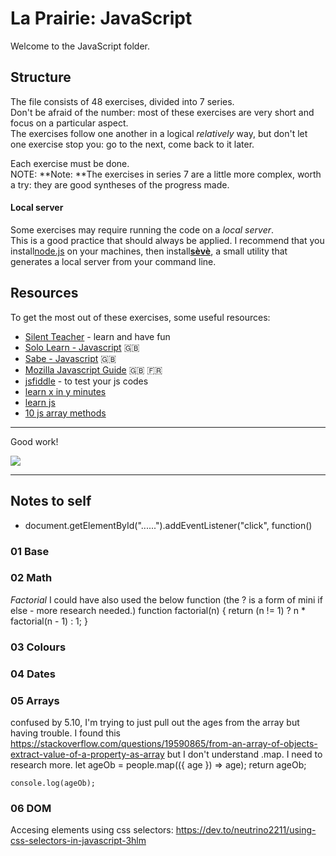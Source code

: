 # La Prairie: JavaScript

Welcome to the JavaScript folder.

## Structure

The file consists of 48 exercises, divided into 7 series.  
Don't be afraid of the number: most of these exercises are very short and focus on a particular aspect.  
The exercises follow one another in a logical _relatively_ way, but don't let one exercise stop you: go to the next, come back to it later.

Each exercise must be done.  
NOTE: **Note: **The exercises in series 7 are a little more complex, worth a try: they are good syntheses of the progress made.

#### Local server

Some exercises may require running the code on a _local server_.  
This is a good practice that should always be applied. I recommend that you install[node.js](https://nodejs.org/en/) on your machines, then install[**sèvè**](https://github.com/leny/seve), a small utility that generates a local server from your command line.

## Resources

To get the most out of these exercises, some useful resources:

- [Silent Teacher](http://silentteacher.toxicode.fr/) - learn and have fun
- [Solo Learn - Javascript](https://www.sololearn.com/Course/JavaScript/) :uk:
- [Sabe - Javascript](https://sabe.io/classes/javascript) :uk:
- [Mozilla Javascript Guide](https://developer.mozilla.org/fr/docs/Web/JavaScript/Guide/Apropos) :uk: :fr:
- [jsfiddle](https://jsfiddle.net/) - to test your js codes
- [learn x in y minutes](https://learnxinyminutes.com/docs/javascript/)
- [learn js](http://www.learn-js.org/)
- [10 js array methods](https://dev.to/frugencefidel/10-javascript-array-methods-you-should-know-4lk3)

* * *

Good work!

![](https://media.giphy.com/media/xT9DPPqwOCoxi3ASWc/giphy.gif)



***
## Notes to self

* document.getElementById("......").addEventListener("click", function() 

### 01 Base

### 02 Math 

*Factorial*
I could have also used the below function (the ? is a form of mini if else - more research needed.)
function factorial(n) {
    return (n != 1) ? n * factorial(n - 1) : 1;
}



### 03 Colours

### 04 Dates

### 05 Arrays

confused by 5.10, I'm trying to just pull out the ages from the array but having trouble. I found this 
https://stackoverflow.com/questions/19590865/from-an-array-of-objects-extract-value-of-a-property-as-array
but I don't understand .map. I need to research more.
    let ageOb = people.map(({ age }) => age);
    return ageOb;

    console.log(ageOb);


### 06 DOM

Accesing elements using css selectors: https://dev.to/neutrino2211/using-css-selectors-in-javascript-3hlm 

